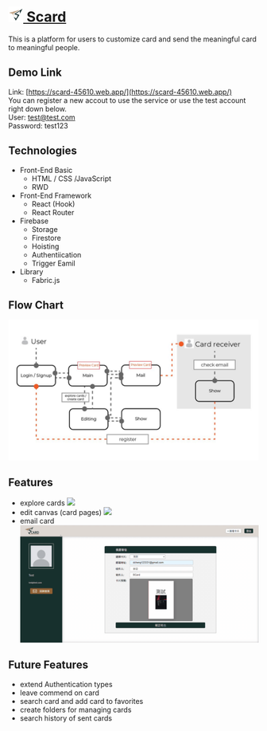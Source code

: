 # [<img src='./src/images/Scard-logo-small.svg' alt="logo" width="30px"/> Scard](https://scard-45610.web.app/)

This is a platform for users to customize card and send the meaningful card to meaningful people.

## Demo Link

Link: [https://scard-45610.web.app/](https://scard-45610.web.app/)
<br />
You can register a new accout to use the service or use the test account right down below. <br />
User: test@test.com <br />
Password: test123

## Technologies

- Front-End Basic
  - HTML / CSS /JavaScript
  - RWD
- Front-End Framework
  - React (Hook)
  - React Router
- Firebase
  - Storage
  - Firestore
  - Hoisting
  - Authentiication
  - Trigger Eamil
- Library
  - Fabric.js

## Flow Chart

<img src="./src/images/Scard-flow-chart.jpg"/>

## Features

- explore cards
  <img src="./src/images/scard-explore.gif"/>
- edit canvas (card pages)
  <img src="./src/images/scard-edit.gif"/>
- email card
  <img src="./src/images/scard-mail.gif"/>

## Future Features

- extend Authentication types
- leave commend on card
- search card and add card to favorites
- create folders for managing cards
- search history of sent cards
